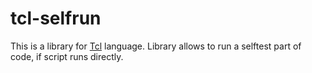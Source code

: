 # tcl-selfrun
This is a library for [Tcl](https://tcl.tk/) language.
Library allows to run a selftest part of code, if script runs directly.

